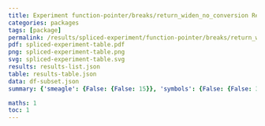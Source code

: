 ```yaml
---
title: Experiment function-pointer/breaks/return_widen_no_conversion Results
categories: packages
tags: [package]
permalink: /results/spliced-experiment/function-pointer/breaks/return_widen_no_conversion/
pdf: spliced-experiment-table.pdf
png: spliced-experiment-table.png
svg: spliced-experiment-table.svg
results: results-list.json
table: results-table.json
data: df-subset.json
summary: {'smeagle': {False: {False: 15}}, 'symbols': {False: {False: 30}}, 'libabigail': {False: {False: 15}}, 'abi-laboratory': {False: {False: 15}}}

maths: 1
toc: 1
---
```

